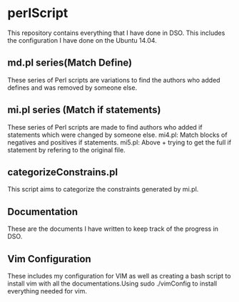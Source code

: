# perlScript

This repository contains everything that I have done in DSO. This includes the configuration I have done on the Ubuntu 14.04.

## md.pl series(Match Define) ##
These series of Perl scripts are variations to find the authors who added defines and was removed by someone else. 

## mi.pl series (Match if statements) ##
These series of Perl scripts are made to find authors who added if statements which were changed by someone else.
mi4.pl: Match blocks of negatives and positives if statements. 
mi5.pl: Above + trying to get the full if statement by refering to the original file. 

## categorizeConstrains.pl ##
This script aims to categorize the constraints generated by mi.pl. 

## Documentation ## 
These are the documents I have written to keep track of the progress in DSO.

## Vim Configuration ##
These includes my configuration for VIM as well as creating a bash script to install vim with all the documentations.Using sudo ./vimConfig to install everything needed for vim.

